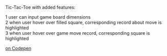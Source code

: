 Tic-Tac-Toe with added features: 

1 user can input game board dimensions <br>
2 when user hover over filled square, corresponding record about move is highlighted <br>
3 when user hover over game move record, corresponding square is highlighted <br>

[on Codepen](https://codepen.io/krayevska/pen/dyZYvVr)
